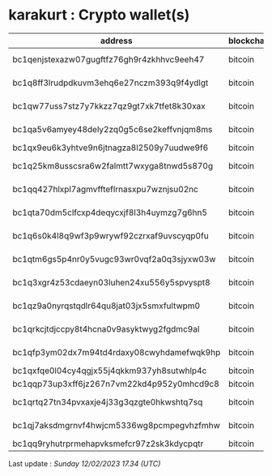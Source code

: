 # karakurt : Crypto wallet(s)

| address | blockchain | Balance |
|---|---|---|
| bc1qenjstexazw07gugftfz76gh9r4zkhhvc9eeh47 | bitcoin | $ 199421 |
| bc1q8ff3lrudpdkuvm3ehq6e27nczm393q9f4ydlgt | bitcoin | $ 147060 |
| bc1qw77uss7stz7y7kkzz7qz9gt7xk7tfet8k30xax | bitcoin | $ 443989 |
| bc1qa5v6amyey48dely2zq0g5c6se2keffvnjqm8ms | bitcoin | $ 396509 |
| bc1qx9eu6k3yhtve9n6jtnagza8l2509y7uudwe9f6 | bitcoin | $ 51947 |
| bc1q25km8usscsra6w2falmtt7wxyga8tnwd5s870g | bitcoin | $ 544073 |
| bc1qq427hlxpl7agmvffteflrnasxpu7wznjsu02nc | bitcoin | $ 214638 |
| bc1qta70dm5clfcxp4deqycxjf8l3h4uymzg7g6hn5 | bitcoin | $ 190394 |
| bc1q6s0k4l8q9wf3p9wrywf92czrxaf9uvscyqp0fu | bitcoin | $ 162927 |
| bc1qtm6gs5p4nr0y5vugc93wr0vqf2a0q3sjyxw03w | bitcoin | $ 1336074 |
| bc1q3xgr4z53cdaeyn03luhen24xu556y5spvyspt8 | bitcoin | $ 162963 |
| bc1qz9a0nyrqstqdlr64qu8jat03jx5smxfultwpm0 | bitcoin | $ 250032 |
| bc1qrkcjtdjccpy8t4hcna0v9asyktwyg2fgdmc9al | bitcoin | $ 193825 |
| bc1qfp3ym02dx7m94td4rdaxy08cwyhdamefwqk9hp | bitcoin | $ 249487 |
| bc1qxfqe0l04cy4qgjx55j4qkkm937yh8sutwhlp4c | bitcoin | $ 99407 |
| bc1qqp73up3xff6jz267n7vm22kd4p952y0mhcd9c8 | bitcoin | $ 36791 |
| bc1qrtq27tn34pvxaxje4j33g3qzgte0hkwshtq7sq | bitcoin | $ 133216 |
| bc1qj7aksdmgrnvf4hwjcm5336wg8pcmpegvhzfmhw | bitcoin | $ 137199 |
| bc1qq9ryhutrprmehapvksmefcr97z2sk3kdycpqtr | bitcoin | $ 82653 |

Last update : _Sunday 12/02/2023 17.34 (UTC)_

